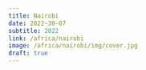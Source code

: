 ```yaml
---
title: Nairobi
date: 2022-30-07
subtitle: 2022
link: /africa/nairobi
image: /africa/nairobi/img/cover.jpg
draft: true
---
```


